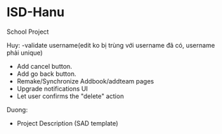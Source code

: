 # ISD-Hanu
School Project

Huy:
-validate username(edit ko bị trùng với username đã có, username phải unique)


- Add cancel button.
- Add go back button.
- Remake/Synchronize Addbook/addteam pages
- Upgrade notifications UI
- Let user confirms the "delete" action

Duong: 
- Project Description (SAD template)
